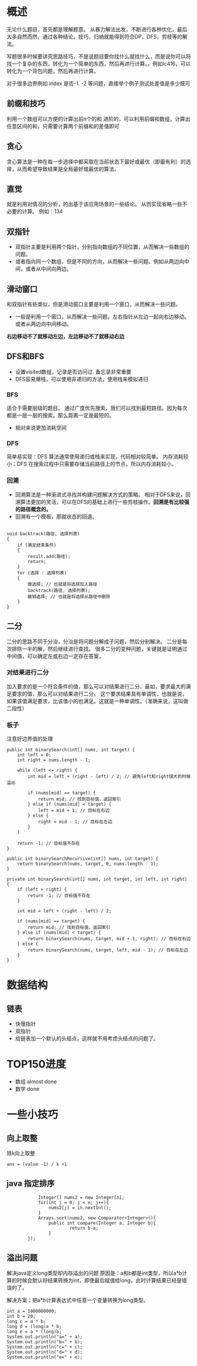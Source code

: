 # 概述
无论什么题目，首先都是理解题意。
从暴力解法出发，不断进行各种优化，最后大多自然而然，通过各种结论，技巧，归纳就能得到符合DP，DFS，剪枝等的解法。

写题很多时候要讲究思路技巧，不是说题目要你找什么就找什么，而是说你可以将找一个复杂的东西，转化为一个简单的东西，然后再进行计算。，例如lc416，可以转化为一个背包问题，然后再进行计算。

对于很多边界例如 index 是否-1. -2 等问题，直接举个例子测试处差值是多少既可

## 前缀和技巧

利用一个数组可以方便的计算出前n个的和
进阶的，可以利用前缀和数组，计算出任意区间的和，只需要计算两个前缀和的差值即可

## 贪心
贪心算法是一种在每一步选择中都采取在当前状态下最好或最优（即最有利）的选择，从而希望导致结果是全局最好或最优的算法。


## 直觉
就是利用对情况的分析，的出基于该应用场景的一些结论。
从而实现省略一些不必要的计算。
例如：134


## 双指针
- 双指针主要是利用两个指针，分别指向数组的不同位置，从而解决一些数组的问题。
- 或者指向同一个数组，但是不同的方向，从而解决一些问题。例如从两边向中间，或者从中间向两边。


## 滑动窗口
和双指针有些类似，但是滑动窗口主要是利用一个窗口，从而解决一些问题。
- 一般是利用一个窗口，从而解决一些问题。左右指针从左边一起向右边移动。或者从两边向中间移动。

**右边移动不了就移动左边，左边移动不了就移动右边**


## DFS和BFS
- 设置visited数组，记录是否访问过. 备忘录非常重要
- DFS容易爆栈，可以使用非递归的方法，使用栈来模拟递归

### BFS
适合于需要层级的题目。
通过广度优先搜索，我们可以找到最短路径。因为每次都是一层一层的搜索。那么距离一定是最短的。
- 相对来说更加消耗空间

### DFS
简单易实现：DFS 算法通常使用递归或栈来实现，代码相对较简单。
内存消耗较小：DFS 在搜索过程中只需要存储当前路径上的节点，所以内存消耗较小。


### 回溯
- 回溯算法是一种渐进式寻找并构建问题解决方式的策略。
相对于DFS来说，回溯算法更加的灵活，可以在DFS的基础上进行一些剪枝操作。**回溯是有比较强的路径概念的。**
- 回溯有一个模板，那就状态的回退。

```

void backtrack(路径, 选择列表)
{
    if (满足结束条件)
    {
        result.add(路径);
        return;
    }
    for (选择 : 选择列表)
    {
        做选择; // 也就是将选择加入路径
        backtrack(路径, 选择列表);
        撤销选择; // 也就是将选择从路径中删除
    }
}

```


## 二分
二分的思路不同于分治，分治是将问题分解成子问题，然后分别解决。
二分是每次排除一半的解，然后继续进行查找。
很多二分的变种问题，关键就是证明通过中间值，可以确定左或右边一定存在答案，

### 对结果进行二分
加入要求的是一个符合条件的值，那么可以对结果进行二分。最如，要求最大的满足要求的值，那么可以对结果进行二分。
这个要求结果具有单调性，也就是说，如果该值满足要求，比该值小的也满足。这就是一种单调性。（准确来说，这叫做二段性）


### 板子
注意好边界值的处理
```
public int binarySearch(int[] nums, int target) {
    int left = 0;
    int right = nums.length - 1;

    while (left <= right) {
        int mid = left + (right - left) / 2; // 避免left和right很大的时候溢出

        if (nums[mid] == target) {
            return mid; // 找到目标值，返回索引
        } else if (nums[mid] < target) {
            left = mid + 1; // 目标在右边
        } else {
            right = mid - 1; // 目标在左边
        }
    }

    return -1; // 目标值不存在
}

```


```
public int binarySearchRecursive(int[] nums, int target) {
    return binarySearch(nums, target, 0, nums.length - 1);
}

private int binarySearch(int[] nums, int target, int left, int right) {
    if (left > right) {
        return -1; // 目标值不存在
    }

    int mid = left + (right - left) / 2;

    if (nums[mid] == target) {
        return mid; // 找到目标值，返回索引
    } else if (nums[mid] < target) {
        return binarySearch(nums, target, mid + 1, right); // 目标在右边
    } else {
        return binarySearch(nums, target, left, mid - 1); // 目标在左边
    }
}

```


# 数据结构

## 链表
- 快慢指针
- 双指针
- 给链表加一个默认的头结点，这样就不用考虑头结点的问题了。


# TOP150进度

- 数组 almost done
- 数学 done



# 一些小技巧


## 向上取整
除k向上取整
```
ans = (value -1) / k +1
```


## java 指定排序
```
            Integer[] nums2 = new Integer[n];
            for(int j = 0; j < n; j++){
                nums2[j] = in.nextInt();
            }
            Arrays.sort(nums2, new Comparator<Integer>(){
                public int compare(Integer a, Integer b){
                        return b-a;
                }
        });
```






## 溢出问题
解决java定义long类型却内存溢出的问题
原因是：a和b都是int类型，所以a*b计算的时候会默认将结果转换为int，即使最后赋值给long，此时计算结果已经是错误的了。

解决方案：把a*b计算表达式中任意一个变量转换为long类型。
```
int a = 1000000000;
int b = 20;
long c = a * b;
long d = (long)a * b;
long e = a * (long)b;
System.out.println("a=" + a);
System.out.println("b=" + b);
System.out.println("c=" + c);
System.out.println("d=" + d);
System.out.println("e=" + e);
```